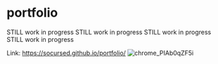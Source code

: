 # portfolio
STILL work in progress
STILL work in progress
STILL work in progress
STILL work in progress

Link: 
https://socursed.github.io/portfolio/
![chrome_PIAb0qZF5i](https://user-images.githubusercontent.com/45186916/158002375-944fe6e3-f4a8-4f1c-94e1-3d5165642627.jpg)
